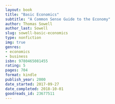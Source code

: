 ```yaml
---
layout: book
title: "Basic Economics"
subtitle: "A Common Sense Guide to the Economy"
author: Thomas Sowell
author_last: Sowell
slug: sowell-basic-economics
type: nonfiction
img: true
genres:
- economics
- business
isbn: 9780465081455
rating: 5
pages: 704
format: kindle
publish_year: 2000
date_started: 2017-09-27
date_completed: 2018-10-01
goodreads_id: 23677511
---
```

